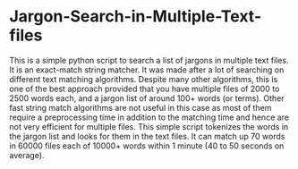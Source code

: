 # Jargon-Search-in-Multiple-Text-files
This is a simple python script to search a list of jargons in multiple text files. It is an exact-match string matcher. It was made after a lot of searching on different text matching algorithms. Despite many other algorithms, this is one of the best approach provided that you have multiple files of 2000 to 2500 words each, and a jargon list of around 100+ words (or terms). Other fast string match algorithms are not useful in this case as most of them require a preprocessing time in addition to the matching time and hence are not very efficient for multiple files. This simple script tokenizes the words in the jargon list and looks for them in the text files. It can match up 70 words in 60000 files each of  10000+ words within 1 minute (40 to 50 seconds on average).
